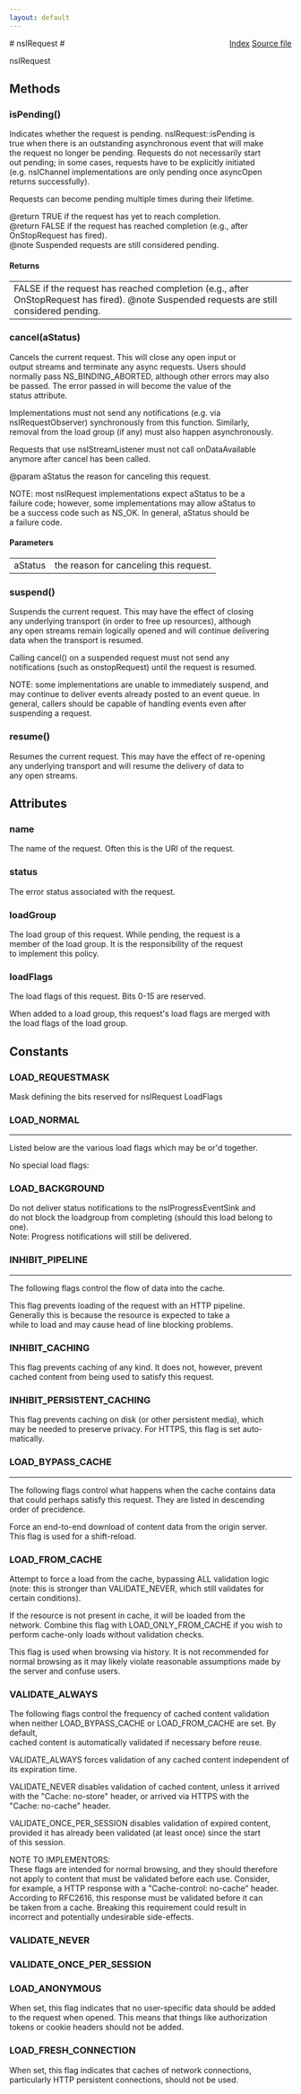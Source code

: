 ```yaml
---
layout: default
---
```

<div class='links' style='float:right'><a href="../index.html">Index</a>
<a href="http://dxr.mozilla.org/mozilla-central/source/netwerk/base/public/nsIRequest.idl">Source file</a>
</div>
# nsIRequest #
  
nsIRequest  
  

## Methods ##

### isPending() ###
  
Indicates whether the request is pending. nsIRequest::isPending is  
true when there is an outstanding asynchronous event that will make  
the request no longer be pending.  Requests do not necessarily start  
out pending; in some cases, requests have to be explicitly initiated  
(e.g. nsIChannel implementations are only pending once asyncOpen  
returns successfully).  
  
Requests can become pending multiple times during their lifetime.  
  
@return TRUE if the request has yet to reach completion.  
@return FALSE if the request has reached completion (e.g., after  
  OnStopRequest has fired).  
@note Suspended requests are still considered pending.  
  

#### Returns ####

<table>

<tr>
<td>FALSE if the request has reached completion (e.g., after  
  OnStopRequest has fired).  
@note Suspended requests are still considered pending.  
</td>
</tr>

</table>

### cancel(aStatus) ###
  
Cancels the current request.  This will close any open input or  
output streams and terminate any async requests.  Users should   
normally pass NS_BINDING_ABORTED, although other errors may also  
be passed.  The error passed in will become the value of the   
status attribute.  
  
Implementations must not send any notifications (e.g. via  
nsIRequestObserver) synchronously from this function. Similarly,  
removal from the load group (if any) must also happen asynchronously.  
  
Requests that use nsIStreamListener must not call onDataAvailable  
anymore after cancel has been called.  
  
@param aStatus the reason for canceling this request.  
  
NOTE: most nsIRequest implementations expect aStatus to be a  
failure code; however, some implementations may allow aStatus to  
be a success code such as NS_OK.  In general, aStatus should be  
a failure code.  
  

#### Parameters ####

<table>

<tr>
<td>aStatus</td>
<td>the reason for canceling this request.  
</td>
</tr>

</table>

### suspend() ###
  
Suspends the current request.  This may have the effect of closing  
any underlying transport (in order to free up resources), although  
any open streams remain logically opened and will continue delivering  
data when the transport is resumed.  
  
Calling cancel() on a suspended request must not send any  
notifications (such as onstopRequest) until the request is resumed.  
  
NOTE: some implementations are unable to immediately suspend, and  
may continue to deliver events already posted to an event queue. In  
general, callers should be capable of handling events even after   
suspending a request.  
  

### resume() ###
  
Resumes the current request.  This may have the effect of re-opening  
any underlying transport and will resume the delivery of data to   
any open streams.  
  

## Attributes ##

### name ###
  
The name of the request.  Often this is the URI of the request.  
  

### status ###
  
The error status associated with the request.  
  

### loadGroup ###
  
The load group of this request.  While pending, the request is a   
member of the load group.  It is the responsibility of the request  
to implement this policy.  
  

### loadFlags ###
  
The load flags of this request.  Bits 0-15 are reserved.  
  
When added to a load group, this request's load flags are merged with  
the load flags of the load group.  
  

## Constants ##

### LOAD_REQUESTMASK ###
  
Mask defining the bits reserved for nsIRequest LoadFlags  
  

### LOAD_NORMAL ###
**********************************************************************  
Listed below are the various load flags which may be or'd together.  
  
  
No special load flags:  
  

### LOAD_BACKGROUND ###
  
Do not deliver status notifications to the nsIProgressEventSink and  
do not block the loadgroup from completing (should this load belong to one).  
Note: Progress notifications will still be delivered.  
  

### INHIBIT_PIPELINE ###
**********************************************************************  
The following flags control the flow of data into the cache.  
  
  
 This flag prevents loading of the request with an HTTP pipeline.  
 Generally this is because the resource is expected to take a  
 while to load and may cause head of line blocking problems.  
  

### INHIBIT_CACHING ###
  
This flag prevents caching of any kind.  It does not, however, prevent  
cached content from being used to satisfy this request.  
  

### INHIBIT_PERSISTENT_CACHING ###
  
This flag prevents caching on disk (or other persistent media), which  
may be needed to preserve privacy.  For HTTPS, this flag is set auto-  
matically.  
  

### LOAD_BYPASS_CACHE ###
**********************************************************************  
The following flags control what happens when the cache contains data  
that could perhaps satisfy this request.  They are listed in descending  
order of precidence.  
  
  
Force an end-to-end download of content data from the origin server.  
This flag is used for a shift-reload.  
  

### LOAD_FROM_CACHE ###
  
Attempt to force a load from the cache, bypassing ALL validation logic  
(note: this is stronger than VALIDATE_NEVER, which still validates for  
certain conditions).  
  
If the resource is not present in cache, it will be loaded from the  
network.  Combine this flag with LOAD_ONLY_FROM_CACHE if you wish to  
perform cache-only loads without validation checks.  
  
This flag is used when browsing via history.  It is not recommended for  
normal browsing as it may likely violate reasonable assumptions made by  
the server and confuse users.  
  

### VALIDATE_ALWAYS ###
  
The following flags control the frequency of cached content validation  
when neither LOAD_BYPASS_CACHE or LOAD_FROM_CACHE are set.  By default,  
cached content is automatically validated if necessary before reuse.  
  
VALIDATE_ALWAYS forces validation of any cached content independent of  
its expiration time.  
  
VALIDATE_NEVER disables validation of cached content, unless it arrived  
with the "Cache: no-store" header, or arrived via HTTPS with the  
"Cache: no-cache" header.  
  
VALIDATE_ONCE_PER_SESSION disables validation of expired content,   
provided it has already been validated (at least once) since the start   
of this session.  
  
NOTE TO IMPLEMENTORS:  
  These flags are intended for normal browsing, and they should therefore  
  not apply to content that must be validated before each use.  Consider,  
  for example, a HTTP response with a "Cache-control: no-cache" header.  
  According to RFC2616, this response must be validated before it can  
  be taken from a cache.  Breaking this requirement could result in   
  incorrect and potentially undesirable side-effects.  
  

### VALIDATE_NEVER ###

### VALIDATE_ONCE_PER_SESSION ###

### LOAD_ANONYMOUS ###
  
When set, this flag indicates that no user-specific data should be added  
to the request when opened. This means that things like authorization  
tokens or cookie headers should not be added.  
  

### LOAD_FRESH_CONNECTION ###
  
When set, this flag indicates that caches of network connections,  
particularly HTTP persistent connections, should not be used.  
  
